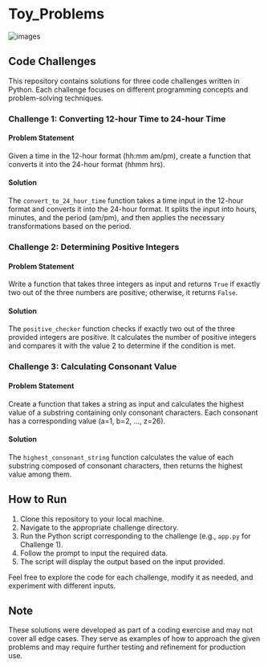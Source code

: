 # Toy_Problems

![images](https://github.com/Arnold-Mwangi/Toy_Problems/assets/78974739/fb8447d9-1ba1-46b3-b42c-66ac408578b3)

## Code Challenges

This repository contains solutions for three code challenges written in Python. Each challenge focuses on different programming concepts and problem-solving techniques.

### Challenge 1: Converting 12-hour Time to 24-hour Time

#### Problem Statement
Given a time in the 12-hour format (hh:mm am/pm), create a function that converts it into the 24-hour format (hhmm hrs).

#### Solution
The `convert_to_24_hour_time` function takes a time input in the 12-hour format and converts it into the 24-hour format. It splits the input into hours, minutes, and the period (am/pm), and then applies the necessary transformations based on the period.

### Challenge 2: Determining Positive Integers

#### Problem Statement
Write a function that takes three integers as input and returns `True` if exactly two out of the three numbers are positive; otherwise, it returns `False`.

#### Solution
The `positive_checker` function checks if exactly two out of the three provided integers are positive. It calculates the number of positive integers and compares it with the value 2 to determine if the condition is met.

### Challenge 3: Calculating Consonant Value

#### Problem Statement
Create a function that takes a string as input and calculates the highest value of a substring containing only consonant characters. Each consonant has a corresponding value (a=1, b=2, ..., z=26).

#### Solution
The `highest_consonant_string` function calculates the value of each substring composed of consonant characters, then returns the highest value among them.

## How to Run

1. Clone this repository to your local machine.
2. Navigate to the appropriate challenge directory.
3. Run the Python script corresponding to the challenge (e.g., `app.py` for Challenge 1).
4. Follow the prompt to input the required data.
5. The script will display the output based on the input provided.

Feel free to explore the code for each challenge, modify it as needed, and experiment with different inputs.

## Note

These solutions were developed as part of a coding exercise and may not cover all edge cases. They serve as examples of how to approach the given problems and may require further testing and refinement for production use.
